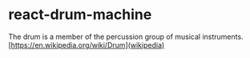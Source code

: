 # react-drum-machine
The drum is a member of the percussion group of musical instruments.
[https://en.wikipedia.org/wiki/Drum](wikipedia)

